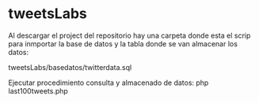 # tweetsLabs
Al descargar el project del repositorio hay una carpeta donde esta el scrip para inmportar la base de datos y la tabla donde se van almacenar los datos:

tweetsLabs/basedatos/twitterdata.sql

Ejecutar procedimiento consulta y almacenado de datos: php last100tweets.php
